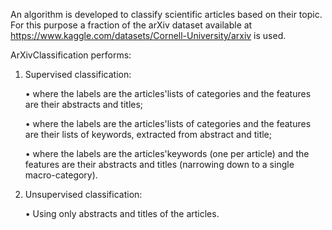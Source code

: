 An algorithm is developed to classify scientific articles based on their topic. For this purpose a fraction of the arXiv dataset available at https://www.kaggle.com/datasets/Cornell-University/arxiv is used.

ArXivClassification performs:

1) Supervised classification:

	• where the labels are the articles'lists of categories and the features are their abstracts and titles;

	• where the labels are the articles'lists of categories and the features are their lists of keywords, extracted from abstract and title;

	• where the labels are the articles'keywords (one per article) and the features are their abstracts and titles (narrowing down to a single macro-category).

2) Unsupervised classification:

	• Using only abstracts and titles of the articles.
